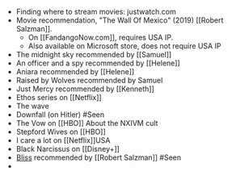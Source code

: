 - Finding where to stream movies: justwatch.com
- Movie recommendation, "The Wall Of Mexico" (2019) [[Robert Salzman]]. 
    - On [[FandangoNow.com]], requires USA IP.
    - Also available on Microsoft store, does not require USA IP
- The midnight sky recommended by [[Samuel]]
- An officer and a spy recommended by [[Helene]]
- Aniara recommended by [[Helene]]
- Raised by Wolves recommended by Samuel
- Just Mercy recommended by [[Kenneth]]
- Ethos series on [[Netflix]]
- The wave
- Downfall (on Hitler) #Seen
- The Vow on [[HBO]] About the NXIVM cult
- Stepford Wives on [[HBO]]
- I care a lot on [[Netflix]]USA
- Black Narcissus on [[Disney+]]
- [Bliss](https://www.primevideo.com/detail/0PI0H28MAZYMTM5S9TXJGS3SJU/ref=atv_sr_def_c_unkc__1_1_1?sr=1-1&pageTypeIdSource=ASIN&pageTypeId=B08RLYRKQ4&qid=1614674617) recommended by [[Robert Salzman]] #Seen
- 
